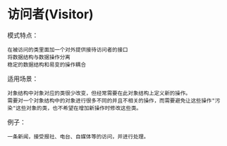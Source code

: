 # 访问者(Visitor)

模式特点：
    
    在被访问的类里面加一个对外提供接待访问者的接口
    将数据结构与数据操作分离
    稳定的数据结构和易变的操作耦合
    
适用场景：

    对象结构中对象对应的类很少改变，但经常需要在此对象结构上定义新的操作。
    需要对一个对象结构中的对象进行很多不同的并且不相关的操作，而需要避免让这些操作"污染"这些对象的类，也不希望在增加新操作时修改这些类。
   
例子：
    
    一条新闻，接受报社、电台、自媒体等的访问，并进行处理。
    